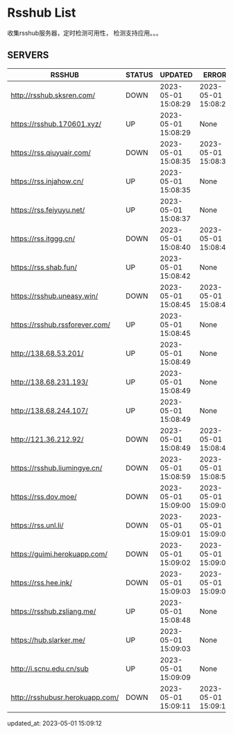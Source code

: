# Rsshub List

收集rsshub服务器，定时检测可用性， 检测支持应用。。。


## SERVERS

|  RSSHUB   | STATUS  | UPDATED  | ERROR  | TWITTER |  
|  ----  | ----  | ----  | ----  | ---- |  
| http://rsshub.sksren.com/ | DOWN | 2023-05-01 15:08:29 | 2023-05-01 15:08:29 |  
| https://rsshub.170601.xyz/ | UP | 2023-05-01 15:08:29 | None |OK|  
| https://rss.qiuyuair.com/ | DOWN | 2023-05-01 15:08:35 | 2023-05-01 15:08:35 |  
| https://rss.injahow.cn/ | UP | 2023-05-01 15:08:35 | None ||  
| https://rss.feiyuyu.net/ | UP | 2023-05-01 15:08:37 | None |OK|  
| https://rss.itggg.cn/ | DOWN | 2023-05-01 15:08:40 | 2023-05-01 15:08:40 |  
| https://rss.shab.fun/ | UP | 2023-05-01 15:08:42 | None |OK|  
| https://rsshub.uneasy.win/ | DOWN | 2023-05-01 15:08:45 | 2023-05-01 15:08:45 |  
| https://rsshub.rssforever.com/ | UP | 2023-05-01 15:08:45 | None |OK|  
| http://138.68.53.201/ | UP | 2023-05-01 15:08:49 | None ||  
| http://138.68.231.193/ | UP | 2023-05-01 15:08:49 | None ||  
| http://138.68.244.107/ | UP | 2023-05-01 15:08:49 | None ||  
| http://121.36.212.92/ | DOWN | 2023-05-01 15:08:49 | 2023-05-01 15:08:49 |  
| https://rsshub.liumingye.cn/ | DOWN | 2023-05-01 15:08:59 | 2023-05-01 15:08:59 |  
| https://rss.dov.moe/ | DOWN | 2023-05-01 15:09:00 | 2023-05-01 15:09:00 |  
| https://rss.unl.li/ | DOWN | 2023-05-01 15:09:01 | 2023-05-01 15:09:01 |  
| https://guimi.herokuapp.com/ | DOWN | 2023-05-01 15:09:02 | 2023-05-01 15:09:02 |  
| https://rss.hee.ink/ | DOWN | 2023-05-01 15:09:03 | 2023-05-01 15:09:03 |  
| https://rsshub.zsliang.me/ | UP | 2023-05-01 15:08:48 | None |OK|  
| https://hub.slarker.me/ | UP | 2023-05-01 15:09:03 | None |OK|  
| http://i.scnu.edu.cn/sub | UP | 2023-05-01 15:09:09 | None ||  
| http://rsshubusr.herokuapp.com/ | DOWN | 2023-05-01 15:09:11 | 2023-05-01 15:09:11 |  
  

updated_at: 2023-05-01 15:09:12  
